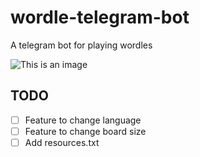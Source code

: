 # wordle-telegram-bot
A telegram bot for playing wordles

![This is an image](https://github.com/valenbar/wordle-telegram-bot/blob/main/res/sample-output.png?raw=true)

## TODO

- [ ] Feature to change language
- [ ] Feature to change board size
- [ ] Add resources.txt
